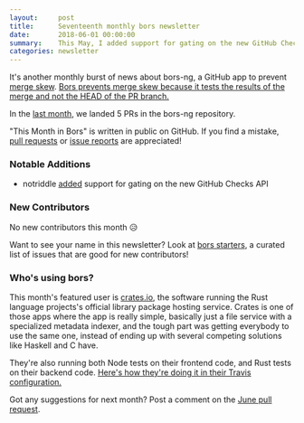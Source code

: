 ```yaml
---
layout:     post
title:      Seventeenth monthly bors newsletter
date:       2018-06-01 00:00:00
summary:    This May, I added support for gating on the new GitHub Checks API
categories: newsletter
---
```


It's another monthly burst of news about bors-ng, a GitHub app to prevent [merge skew](https://teamcity-support.jetbrains.com/hc/en-us/community/posts/206976135-Pre-Tested-Commit-No-broken-code-in-your-version-control-Ever-).
[Bors prevents merge skew because it tests the results of the merge and not the HEAD of the PR branch.](https://github.com/cockroachdb/cockroach/issues/22499#issuecomment-376993981)

In the [last month](https://github.com/bors-ng/bors-ng/pulls?utf8=%E2%9C%93&q=is%3Apr%20is%3Aclosed%20closed%3A2018-05-01..2018-05-31),
we landed 5 PRs in the bors-ng repository.

"This Month in Bors" is written in public on GitHub.
If you find a mistake, [pull requests] or [issue reports] are appreciated!

[pull requests]: https://github.com/bors-ng/bors-ng.github.io/pulls
[issue reports]: https://github.com/bors-ng/bors-ng.github.io/issues


### Notable Additions

* notriddle [added](https://github.com/bors-ng/bors-ng/pull/424) support for gating on the new GitHub Checks API


### New Contributors

No new contributors this month 😥

Want to see your name in this newsletter? Look at [bors starters](https://bors.tech/starters/), a curated list of issues that are good for new contributors!


### Who's using bors?

This month's featured user is [crates.io],
the software running the Rust language projects's official library package hosting service.
Crates is one of those apps where the app is really simple, basically just a file service with a specialized metadata indexer,
and the tough part was getting everybody to use the same one,
instead of ending up with several competing solutions like Haskell and C have.

They're also running both Node tests on their frontend code, and Rust tests on their backend code. [Here's how they're doing it in their Travis configuration.](https://github.com/rust-lang/crates.io/blob/4d8706438733a8a0dab969d207b0725a1a3e95d5/.travis.yml#L52-L71)

[crates.io]: https://github.com/rust-lang/crates.io/

Got any suggestions for next month?
Post a comment on the [June pull request](https://github.com/bors-ng/bors-ng.github.io/pull/45).

